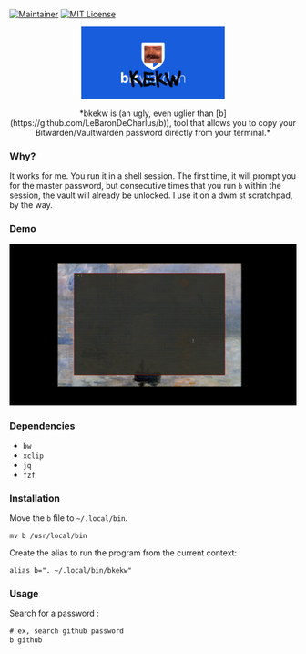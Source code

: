 [![Maintainer](https://img.shields.io/badge/maintainer-lebarondecharlus-blue)](https://github.com/samuel-andres)
[![MIT License](https://img.shields.io/badge/license-MIT-green)](https://choosealicense.com/licenses/mit/)

<p align="center">
    <img src="./b.png" width="50%">
</p>

<center>
*bkekw is (an ugly, even uglier than [b](https://github.com/LeBaronDeCharlus/b)), tool that allows you to copy your Bitwarden/Vaultwarden password directly from your terminal.*
</center>

### Why?

It works for me. You run it in a shell session. The first time, it will prompt you for the master password, but consecutive times that you run `b` within the session, the vault will already be unlocked. I use it on a dwm st scratchpad, by the way.

### Demo

![](b.gif)

### Dependencies

- `bw`
- `xclip`
- `jq`
- `fzf`

### Installation

Move the `b` file to `~/.local/bin`.

```shell
mv b /usr/local/bin
```

Create the alias to run the program from the current context:
```shell
alias b=". ~/.local/bin/bkekw"
```

### Usage
Search for a password :
```shell
# ex, search github password
b github
```

